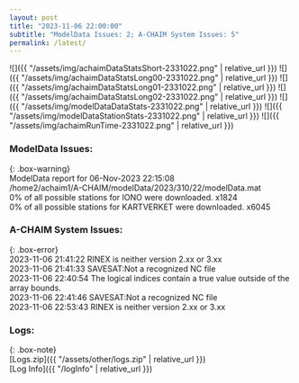 ```yaml
---
layout: post
title: "2023-11-06 22:00:00"
subtitle: "ModelData Issues: 2; A-CHAIM System Issues: 5"
permalink: /latest/
---
```


![]({{ "/assets/img/achaimDataStatsShort-2331022.png" | relative_url }})
![]({{ "/assets/img/achaimDataStatsLong00-2331022.png" | relative_url }})
![]({{ "/assets/img/achaimDataStatsLong01-2331022.png" | relative_url }})
![]({{ "/assets/img/achaimDataStatsLong02-2331022.png" | relative_url }})
![]({{ "/assets/img/modelDataDataStats-2331022.png" | relative_url }})
![]({{ "/assets/img/modelDataStationStats-2331022.png" | relative_url }})
![]({{ "/assets/img/achaimRunTime-2331022.png" | relative_url }})


### ModelData Issues:  
  
{: .box-warning}  
 ModelData report for 06-Nov-2023 22:15:08   
 /home2/achaim1/A-CHAIM/modelData/2023/310/22/modelData.mat   
 0% of all possible stations for IONO were downloaded. x1824   
 0% of all possible stations for KARTVERKET were downloaded. x6045   
  
### A-CHAIM System Issues:  
  
{: .box-error}  
2023-11-06 21:41:22 RINEX is neither version 2.xx or 3.xx  
2023-11-06 21:41:33 SAVESAT:Not a recognized NC file  
2023-11-06 22:40:54 The logical indices contain a true value outside of the array bounds.  
2023-11-06 22:41:46 SAVESAT:Not a recognized NC file  
2023-11-06 22:53:43 RINEX is neither version 2.xx or 3.xx  

### Logs:  
  
{: .box-note}  
[Logs.zip]({{ "/assets/other/logs.zip" | relative_url }})  
[Log Info]({{ "/logInfo" | relative_url }})  
